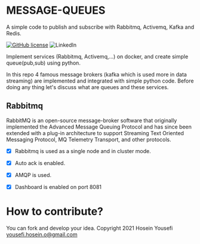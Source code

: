 # MESSAGE-QUEUES
A simple code to publish and subscribe with Rabbitmq, Activemq, Kafka and Redis.

[![GitHub license](https://img.shields.io/github/license/hosein-yousefii/message-queues)](https://github.com/hosein-yousefii/message-queues/blob/master/LICENSE)
![LinkedIn](https://shields.io/badge/style-hoseinyousefi-black?logo=linkedin&label=LinkedIn&link=https://www.linkedin.com/in/hoseinyousefi)


Implement services (Rabbitmq, Activemq,...) on docker, and create simple queue(pub,sub) using python.

In this repo 4 famous message brokers (kafka which is used more in data streaming) are implemented and integrated with simple python code. Before doing any thing let's discuss what are queues and these services.

## Rabbitmq

RabbitMQ is an open-source message-broker software that originally implemented the Advanced Message Queuing Protocol and has since been extended with a plug-in architecture to support Streaming Text Oriented Messaging Protocol, MQ Telemetry Transport, and other protocols.

- [X] Rabbitmq is used as a single node and in cluster mode.
- [X] Auto ack is enabled.
- [X] AMQP is used.
- [X] Dashboard is enabled on port 8081



# How to contribute?

You can fork and develop your idea.
Copyright 2021 Hosein Yousefi <yousefi.hosein.o@gmail.com>





